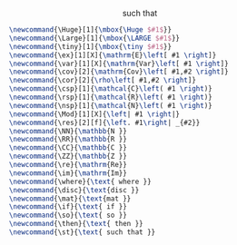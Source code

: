 
$$
   \newcommand{\Huge}[1]{\mbox{\Huge $#1$}}
   \newcommand{\Large}[1]{\mbox{\LARGE $#1$}}
   \newcommand{\tiny}[1]{\mbox{\tiny $#1$}}
   \newcommand{\ex}[1][X]{\mathrm{E}\left[ #1 \right]} 
   \newcommand{\var}[1][X]{\mathrm{Var}\left[ #1 \right]} 
   \newcommand{\cov}[2]{\mathrm{Cov}\left[ #1,#2 \right]} 
   \newcommand{\cor}[2]{\rho\left[ #1,#2 \right]} 
   \newcommand{\csp}[1]{\mathcal{C}\left( #1 \right)} 
   \newcommand{\rsp}[1]{\mathcal{R}\left( #1 \right)} 
   \newcommand{\nsp}[1]{\mathcal{N}\left( #1 \right)} 
   \newcommand{\Mod}[1][X]{\left| #1 \right|} 
   \newcommand{\res}[2][f]{\left. #1\right| _{#2}} 
   \newcommand{\NN}{\mathbb{N }} 
   \newcommand{\RR}{\mathbb{R }} 
   \newcommand{\CC}{\mathbb{C }} 
   \newcommand{\ZZ}{\mathbb{Z }} 
   \newcommand{\re}{\mathrm{Re}} 
   \newcommand{\im}{\mathrm{Im}} 
   \newcommand{\where}{\text{ where }} 
   \newcommand{\disc}{\text{disc }} 
   \newcommand{\mat}{\text{mat }} 
   \newcommand{\if}{\text{ if }}
   \newcommand{\so}{\text{ so }}
   \newcommand{\or}{\text{ or }}
   \newcommand{\then}{\text{ then }}
   \newcommand{\st}{\text{ such that }}
   \st
$$

```latex
   \newcommand{\Huge}[1]{\mbox{\Huge $#1$}}
   \newcommand{\Large}[1]{\mbox{\LARGE $#1$}}
   \newcommand{\tiny}[1]{\mbox{\tiny $#1$}}
   \newcommand{\ex}[1][X]{\mathrm{E}\left[ #1 \right]} 
   \newcommand{\var}[1][X]{\mathrm{Var}\left[ #1 \right]} 
   \newcommand{\cov}[2]{\mathrm{Cov}\left[ #1,#2 \right]} 
   \newcommand{\cor}[2]{\rho\left[ #1,#2 \right]} 
   \newcommand{\csp}[1]{\mathcal{C}\left( #1 \right)} 
   \newcommand{\rsp}[1]{\mathcal{R}\left( #1 \right)} 
   \newcommand{\nsp}[1]{\mathcal{N}\left( #1 \right)} 
   \newcommand{\Mod}[1][X]{\left| #1 \right|} 
   \newcommand{\res}[2][f]{\left. #1\right| _{#2}} 
   \newcommand{\NN}{\mathbb{N }} 
   \newcommand{\RR}{\mathbb{R }} 
   \newcommand{\CC}{\mathbb{C }} 
   \newcommand{\ZZ}{\mathbb{Z }} 
   \newcommand{\re}{\mathrm{Re}} 
   \newcommand{\im}{\mathrm{Im}} 
   \newcommand{\where}{\text{ where }} 
   \newcommand{\disc}{\text{disc }} 
   \newcommand{\mat}{\text{mat }} 
   \newcommand{\if}{\text{ if }}
   \newcommand{\so}{\text{ so }}
   \newcommand{\then}{\text{ then }}
   \newcommand{\st}{\text{ such that }}
```